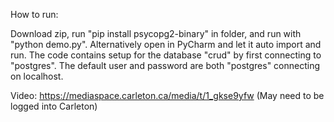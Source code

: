 How to run:

Download zip, run "pip install psycopg2-binary" in folder, and run with "python demo.py". Alternatively open in PyCharm and let it auto import and run. The code contains setup for the database "crud" by first connecting to "postgres". The default user and password are both "postgres" connecting on localhost.

Video: https://mediaspace.carleton.ca/media/t/1_gkse9yfw
(May need to be logged into Carleton)
